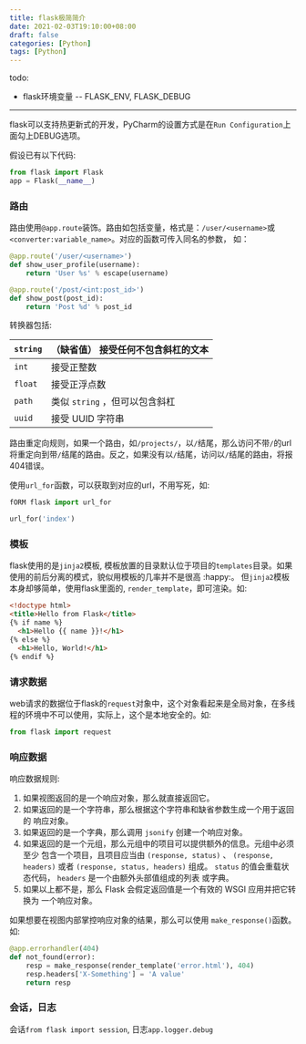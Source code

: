 ```yaml
---
title: flask极简简介
date: 2021-02-03T19:10:00+08:00
draft: false
categories: [Python] 
tags: [Python]
---
```

todo:

- flask环境变量  -- FLASK_ENV, FLASK_DEBUG

----

flask可以支持热更新式的开发，PyCharm的设置方式是在`Run Configuration`上面勾上DEBUG选项。

假设已有以下代码:

```Python
from flask import Flask
app = Flask(__name__)
```

### 路由

路由使用`@app.route`装饰。路由如包括变量，格式是：`/user/<username>`或`<converter:variable_name>`。对应的函数可传入同名的参数， 如：

```Python
@app.route('/user/<username>')
def show_user_profile(username):
    return 'User %s' % escape(username)

@app.route('/post/<int:post_id>')
def show_post(post_id):
    return 'Post %d' % post_id
```

转换器包括:

| `string` | （缺省值） 接受任何不包含斜杠的文本 |
| -------- | ----------------------------------- |
| `int`    | 接受正整数                          |
| `float`  | 接受正浮点数                        |
| `path`   | 类似 `string` ，但可以包含斜杠      |
| `uuid`   | 接受 UUID 字符串                    |

路由重定向规则，如果一个路由，如`/projects/`，以`/`结尾，那么访问不带`/`的url将重定向到带`/`结尾的路由。反之，如果没有以`/`结尾，访问以`/`结尾的路由，将报404错误。

使用`url_for`函数，可以获取到对应的url，不用写死，如:

```Python
fORM flask import url_for

url_for('index')
```

### 模板

flask使用的是`jinja2`模板, 模板放置的目录默认位于项目的`templates`目录。如果使用的前后分离的模式，貌似用模板的几率并不是很高 :happy:。 但`jinja2`模板本身却够简单，使用flask里面的, `render_template`，即可渲染。如:

```html
<!doctype html>
<title>Hello from Flask</title>
{% if name %}
  <h1>Hello {{ name }}!</h1>
{% else %}
  <h1>Hello, World!</h1>
{% endif %}
```

### 请求数据

web请求的数据位于flask的`request`对象中，这个对象看起来是全局对象，在多线程的环境中不可以使用，实际上，这个是本地安全的。如:

```Python
from flask import request
```

### 响应数据

响应数据规则:

1. 如果视图返回的是一个响应对象，那么就直接返回它。
2. 如果返回的是一个字符串，那么根据这个字符串和缺省参数生成一个用于返回的 响应对象。
3. 如果返回的是一个字典，那么调用 `jsonify` 创建一个响应对象。
4. 如果返回的是一个元组，那么元组中的项目可以提供额外的信息。元组中必须至少 包含一个项目，且项目应当由 `(response, status)` 、 `(response, headers)` 或者 `(response, status, headers)` 组成。 `status` 的值会重载状态代码， `headers` 是一个由额外头部值组成的列表 或字典。
5. 如果以上都不是，那么 Flask 会假定返回值是一个有效的 WSGI 应用并把它转换为 一个响应对象。

如果想要在视图内部掌控响应对象的结果，那么可以使用 `make_response()`函数。如:

```Python
@app.errorhandler(404)
def not_found(error):
    resp = make_response(render_template('error.html'), 404)
    resp.headers['X-Something'] = 'A value'
    return resp
```

### 会话，日志

会话`from flask import session`, 日志`app.logger.debug`
